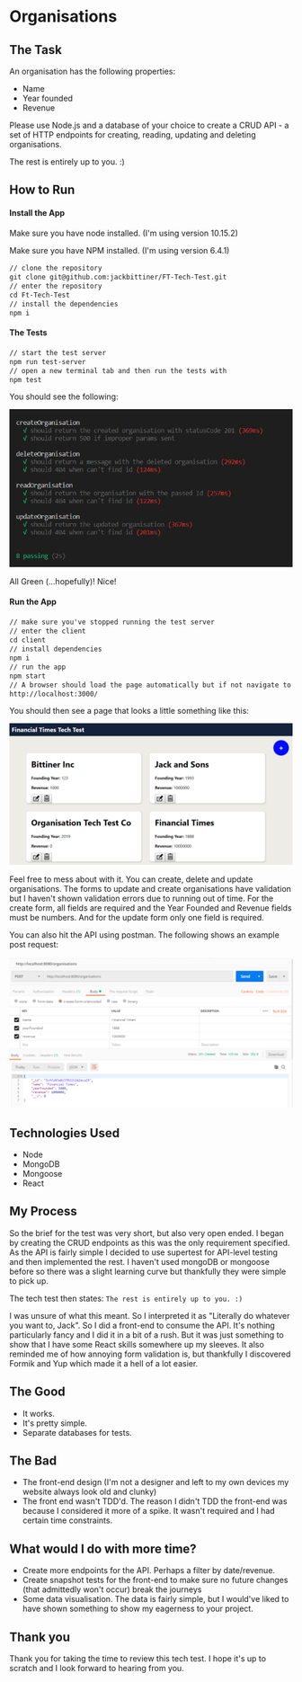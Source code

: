 # Organisations

## The Task

An organisation has the following properties:

- Name
- Year founded
- Revenue

Please use Node.js and a database of your choice to create a CRUD API - a set of HTTP endpoints for creating, reading, updating and deleting organisations.

The rest is entirely up to you. :)

## How to Run

#### Install the App

Make sure you have node installed. (I'm using version 10.15.2)

Make sure you have NPM installed. (I'm using version 6.4.1)

```
// clone the repository
git clone git@github.com:jackbittiner/FT-Tech-Test.git
// enter the repository
cd Ft-Tech-Test
// install the dependencies
npm i
```

#### The Tests

```
// start the test server
npm run test-server
// open a new terminal tab and then run the tests with
npm test
```

You should see the following:

![tests](./readme-assets/tests-passing.PNG)

All Green (...hopefully)! Nice!

#### Run the App

```
// make sure you've stopped running the test server
// enter the client
cd client
// install dependencies
npm i
// run the app
npm start
// A browser should load the page automatically but if not navigate to http://localhost:3000/
```

You should then see a page that looks a little something like this:

![tests](./readme-assets/website.PNG)

Feel free to mess about with it. You can create, delete and update organisations. The forms to update and create organisations have validation but I haven't shown validation errors due to running out of time. For the create form, all fields are required and the Year Founded and Revenue fields must be numbers. And for the update form only one field is required.

You can also hit the API using postman. The following shows an example post request:

![tests](./readme-assets/postman.PNG)

## Technologies Used

- Node
- MongoDB
- Mongoose
- React

## My Process

So the brief for the test was very short, but also very open ended. I began by creating the CRUD endpoints as this was the only requirement specified. As the API is fairly simple I decided to use supertest for API-level testing and then implemented the rest. I haven't used mongoDB or mongoose before so there was a slight learning curve but thankfully they were simple to pick up.

The tech test then states: `The rest is entirely up to you. :)`

I was unsure of what this meant. So I interpreted it as "Literally do whatever you want to, Jack". So I did a front-end to consume the API. It's nothing particularly fancy and I did it in a bit of a rush. But it was just something to show that I have some React skills somewhere up my sleeves. It also reminded me of how annoying form validation is, but thankfully I discovered Formik and Yup which made it a hell of a lot easier.

## The Good

- It works.
- It's pretty simple.
- Separate databases for tests.

## The Bad

- The front-end design (I'm not a designer and left to my own devices my website always look old and clunky)
- The front end wasn't TDD'd. The reason I didn't TDD the front-end was because I considered it more of a spike. It wasn't required and I had certain time constraints.

## What would I do with more time?

- Create more endpoints for the API. Perhaps a filter by date/revenue.
- Create snapshot tests for the front-end to make sure no future changes (that admittedly won't occur) break the journeys
- Some data visualisation. The data is fairly simple, but I would've liked to have shown something to show my eagerness to your project.

## Thank you

Thank you for taking the time to review this tech test. I hope it's up to scratch and I look forward to hearing from you.
